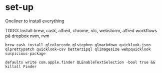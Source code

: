 # set-up

Oneliner to install everything

TODO: Install brew, cask, alfred, chrome, vlc, webstorm, alfred workflows på dropbox
nvm, rvm

`brew cask install qlcolorcode qlstephen qlmarkdown quicklook-json qlprettypatch quicklook-csv betterzipql qlimagesize webpquicklook suspicious-package`

`defaults write com.apple.finder QLEnableTextSelection -bool true && killall Finder`

